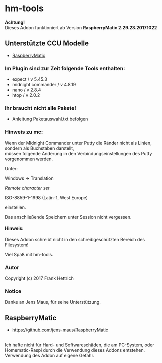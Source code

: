 # hm-tools
<B>Achtung!</B> <br>
Dieses Addon funktioniert ab Version <B>RaspberryMatic 2.29.23.20171022</B><br>

## Unterstützte CCU Modelle
* [RaspberryMatic](http://homematic-forum.de/forum/viewtopic.php?f=56&t=26917)

### Im Plugin sind zur Zeit folgende Tools enthalten:

* expect / v 5.45.3
* midnight commander / v 4.8.19
* nano / v 2.8.4
* htop / v 2.0.2

### Ihr braucht nicht alle Pakete!

* Anleitung Paketauswahl.txt befolgen

### Hinweis zu mc:
Wenn der Midnight Commander unter Putty die Ränder nicht als Linien, sondern als Buchstaben darstellt,<br>
müssen folgende Änderung in den Verbindungseinstellungen des Putty vorgenommen werden.<br>

Unter:

Windows -> Translation

*Remote character set*

ISO-8859-1-1998 (Latin-1, West Europe)

einstellen.

Das anschließende Speichern unter Session nicht vergessen.

#### Hinweis:
Dieses Addon schreibt nicht in den schreibgeschützten Bereich des Filesystem!

Viel Spaß mit hm-tools.

### Autor
Copyright (c) 2017 Frank Hettrich

### Notice
Danke an Jens Maus, für seine Unterstützung.
## RaspberryMatic
* https://github.com/jens-maus/RaspberryMatic<br>
<br>
Ich hafte nicht für Hard- und Softwareschäden, die am PC-System, oder Homematic-Raspi
durch die Verwendung dieses Addons entstehen.<br>
Verwendung des Addon auf eigene Gefahr.
